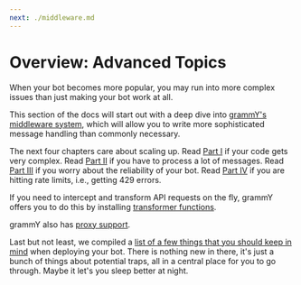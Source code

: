 ```yaml
---
next: ./middleware.md
---
```


# Overview: Advanced Topics

When your bot becomes more popular, you may run into more complex issues than just making your bot work at all.

This section of the docs will start out with a deep dive into [grammY's middleware system](./middleware.md), which will allow you to write more sophisticated message handling than commonly necessary.

The next four chapters care about scaling up.
Read [Part I](./structuring.md) if your code gets very complex.
Read [Part II](./scaling.md) if you have to process a lot of messages.
Read [Part III](./reliability.md) if you worry about the reliability of your bot.
Read [Part IV](./flood.md) if you are hitting rate limits, i.e., getting 429 errors.

If you need to intercept and transform API requests on the fly, grammY offers you to do this by installing [transformer functions](./transformers.md).

grammY also has [proxy support](./proxy.md).

Last but not least, we compiled a [list of a few things that you should keep in mind](./deployment.md) when deploying your bot.
There is nothing new in there, it's just a bunch of things about potential traps, all in a central place for you to go through.
Maybe it let's you sleep better at night.
